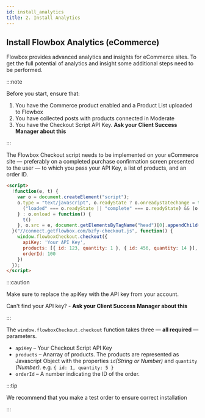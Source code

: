 ```yaml
---
id: install_analytics
title: 2. Install Analytics
---
```


## Install Flowbox Analytics (eCommerce)

Flowbox provides advanced analytics and insights for eCommerce sites. To get the full potential of analytics and insight some additional steps need to be performed.

:::note

Before you start, ensure that:
1. You have the Commerce product enabled and a Product List uploaded to Flowbox
2. You have collected posts with products connected in Moderate
3. You have the Checkout Script API Key. **Ask your Client Success Manager about this**

:::

The Flowbox Checkout script needs to be implemented on your eCommerce site — preferably on a completed purchase confirmation screen presented to the user — to which you pass your API Key, a list of products, and an order ID.

```html
<script>
  !function(e, t) {
    var o = document.createElement("script");
    o.type = "text/javascript", o.readyState ? o.onreadystatechange = function() {
      ("loaded" === o.readyState || "complete" === o.readyState) && (o.onreadystatechange = null, t())
    } : o.onload = function() {
      t()
    }, o.src = e, document.getElementsByTagName("head")[0].appendChild(o)
  }("//connect.getflowbox.com/bzfy-checkout.js", function() {
    window.flowboxCheckout.checkout({
      apiKey: 'Your API Key',
      products: [{ id: 123, quantity: 1 }, { id: 456, quantity: 14 }],
      orderId: 100
    })
  });
</script>
```

:::caution

Make sure to replace the apiKey with the API key from your account.

Can't find your API key? - **Ask your Client Success Manager about this**

:::

The `window.flowboxCheckout.checkout` function takes three — **all required** — parameters.

* `apiKey` – Your Checkout Script API Key
* `products` – Anarray of products. The products are represented as Javascript Object with the properties `id`*(String or Number)* and `quantity` *(Number)*. e.g. `{ id: 1, quantity: 5 }`
* `orderId`  – A number indicating the ID of the order.

:::tip

We recommend that you make a test order to ensure correct installation

:::
